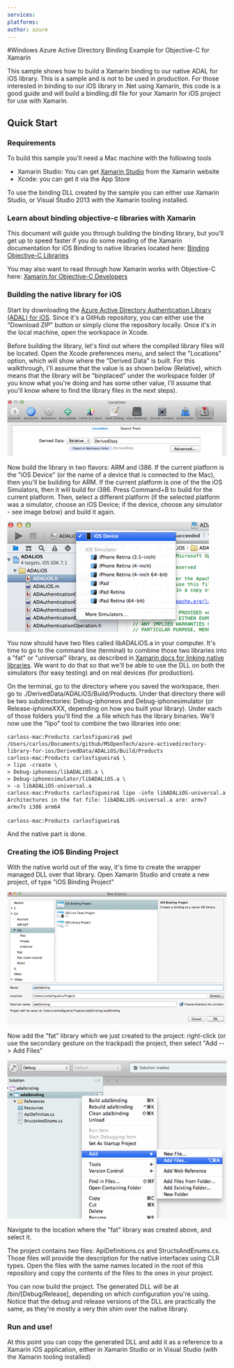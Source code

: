 ```yaml
---
services:
platforms:
author: azure
---
```


#Windows Azure Active Directory Binding Example for Objective-C for Xamarin


This sample shows how to build a Xamarin binding to our native ADAL for iOS library. This is a sample and is not to be used in production. For those interested in binding to our iOS library in .Net using Xamarin, this code is a good guide and will build a bindling.dll file for your Xamarin for iOS project for use with Xamarin.

## Quick Start

### Requirements

To build this sample you'll need a Mac machine with the following tools

- Xamarin Studio: You can get [Xamarin Studio](http://xamarin.com/studio?_bt=44014804148&_bk=xamarin%20studio&_bm=e&gclid=COqr3sHrs70CFUWVfgodkmEAwg) from the Xamarin website
- Xcode: you can get it via the App Store

To use the binding DLL created by the sample you can either use Xamarin Studio, or Visual Studio 2013 with the Xamarin tooling installed.

### Learn about binding objective-c libraries with Xamarin

This document will guide you through building the binding library, but you'll get up to speed faster if you do some reading of the Xamarin documentation for iOS Binding to native libraries located here: [Binding Objective-C Libraries](http://docs.xamarin.com/guides/ios/advanced_topics/binding_objective-c/binding_objc_libs/)

You may also want to read through how Xamarin works with Objective-C here: [Xamarin for Objective-C Developers](http://docs.xamarin.com/guides/ios/advanced_topics/xamarin_for_objc/)

### Building the native library for iOS

Start by downloading the [Azure Active Directory Authentication Library (ADAL) for iOS](https://github.com/MSOpenTech/azure-activedirectory-library-for-ios). Since it's a GitHub repository, you can either use the "Download ZIP" button or simply clone the repository locally. Once it's in the local machine, open the workspace in Xcode.

Before building the library, let's find out where the compiled library files will be located. Open the Xcode preferences menu, and select the "Locations" option, which will show where the "Derived Data" is built. For this walkthrough, I'll assume that the value is as shown below (Relative), which means that the library will be "binplaced" under the workspace folder (if you know what you're doing and has some other value, I'll assume that you'll know where to find the library files in the next steps).

![Setting the location where the compiled library will be built](images/001-DerivedDataLocation.png)

Now build the library in two flavors: ARM and i386. If the current platform is the "iOS Device" (or the name of a device that is connected to the Mac), then you'll be building for ARM. If the current platform is one of the the iOS Simulators, then it will build for i386. Press Command+B to build for the current platform. Then, select a different platform (if the selected platform was a simulator, choose an iOS Device; if the device, choose any simulator - see image below) and build it again.

![Building for multiple platforms](images/002-BuildingForMultiplePlatforms.png)

You now should have two files called libADALiOS.a in your computer. It's time to go to the command line (terminal) to combine those two libraries into a "fat" or "universal" library, as described in [Xamarin docs for linking native libraries](http://docs.xamarin.com/guides/ios/advanced_topics/native_interop/). We want to do that so that we'll be able to use the DLL on both the simulators (for easy testing) and on real devices (for production).

On the terminal, go to the directory where you saved the workspace, then go to ./DerivedData/ADALiOS/Build/Products. Under that directory there will be two subdirectories: Debug-iphoneos and Debug-iphonesimulator (or Release-iphoneXXX, depending on how you built your library). Under each of those folders you'll find the .a file which has the library binaries. We'll now use the "lipo" tool to combine the two libraries into one:

    carloss-mac:Products carlosfigueira$ pwd
    /Users/carlos/Documents/github/MSOpenTech/azure-activedirectory-library-for-ios/DerivedData/ADALiOS/Build/Products
    carloss-mac:Products carlosfigueira$ \
    > lipo -create \
    > Debug-iphoneos/libADALiOS.a \
    > Debug-iphonesimulator/libADALiOS.a \
    > -o libADALiOS-universal.a
    carloss-mac:Products carlosfigueira$ lipo -info libADALiOS-universal.a
    Architectures in the fat file: libADALiOS-universal.a are: armv7 armv7s i386 arm64
    
    carloss-mac:Products carlosfigueira$ 

And the native part is done.

### Creating the iOS Binding Project

With the native world out of the way, it's time to create the wrapper managed DLL over that library. Open Xamarin Studio and create a new project, of type "iOS Binding Project"

![Create new iOS Binding Project](images/003-NewiOSBindingProject.png)

Now add the "fat" library which we just created to the project: right-click (or use the secondary gesture on the trackpad) the project, then select "Add --> Add Files"

![Add native library to binding project](images/004-AddFatLibraryToBindingProject.png)

Navigate to the location where the "fat" library was created above, and select it.

The project contains two files: ApiDefinitions.cs and StructsAndEnums.cs. Those files will provide the description for the native interfaces using CLR types. Open the files with the same names located in the root of this repository and copy the contents of the files to the ones in your project.

You can now build the project. The generated DLL will be at <projectFolder>/bin/[Debug/Release], depending on which configuration you're using. Notice that the debug and release versions of the DLL are practically the same, as they're mostly a very thin shim over the native library.

### Run and use!

At this point you can copy the generated DLL and add it as a reference to a Xamarin iOS application, either in Xamarin Studio or in Visual Studio (with the Xamarin tooling installed)
